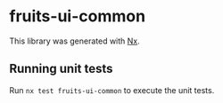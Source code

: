 # fruits-ui-common

This library was generated with [Nx](https://nx.dev).

## Running unit tests

Run `nx test fruits-ui-common` to execute the unit tests.
